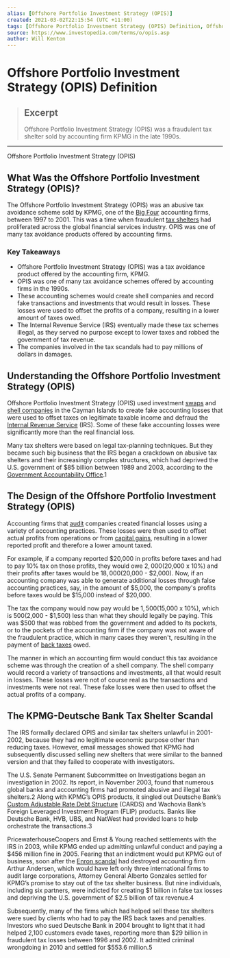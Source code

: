 ```yaml
---
alias: [Offshore Portfolio Investment Strategy (OPIS)]
created: 2021-03-02T22:15:54 (UTC +11:00)
tags: [Offshore Portfolio Investment Strategy (OPIS) Definition, Offshore Portfolio Investment Strategy (OPIS)]
source: https://www.investopedia.com/terms/o/opis.asp
author: Will Kenton
---
```


# Offshore Portfolio Investment Strategy (OPIS) Definition

> ## Excerpt
> Offshore Portfolio Investment Strategy (OPIS) was a fraudulent tax shelter sold by accounting firm KPMG in the late 1990s.

---

Offshore Portfolio Investment Strategy (OPIS)
## What Was the Offshore Portfolio Investment Strategy (OPIS)?

The Offshore Portfolio Investment Strategy (OPIS) was an abusive tax avoidance scheme sold by KPMG, one of the [Big Four](https://www.investopedia.com/terms/b/bigfour.asp) accounting firms, between 1997 to 2001. This was a time when fraudulent [tax shelters](https://www.investopedia.com/terms/t/taxshelter.asp) had proliferated across the global financial services industry. OPIS was one of many tax avoidance products offered by accounting firms.

### Key Takeaways

-   Offshore Portfolio Investment Strategy (OPIS) was a tax avoidance product offered by the accounting firm, KPMG.
-   OPIS was one of many tax avoidance schemes offered by accounting firms in the 1990s.
-   These accounting schemes would create shell companies and record fake transactions and investments that would result in losses. These losses were used to offset the profits of a company, resulting in a lower amount of taxes owed.
-   The Internal Revenue Service (IRS) eventually made these tax schemes illegal, as they served no purpose except to lower taxes and robbed the government of tax revenue.
-   The companies involved in the tax scandals had to pay millions of dollars in damages.

## Understanding the Offshore Portfolio Investment Strategy (OPIS)

Offshore Portfolio Investment Strategy (OPIS) used investment [swaps](https://www.investopedia.com/terms/s/swap.asp) and [shell companies](https://www.investopedia.com/terms/s/shellcorporation.asp) in the Cayman Islands to create fake accounting losses that were used to offset taxes on legitimate taxable income and defraud the [Internal Revenue Service](https://www.investopedia.com/terms/i/irs.asp) (IRS). Some of these fake accounting losses were significantly more than the real financial loss.

Many tax shelters were based on legal tax-planning techniques. But they became such big business that the IRS began a crackdown on abusive tax shelters and their increasingly complex structures, which had deprived the U.S. government of $85 billion between 1989 and 2003, according to the [Government Accountability Office](https://www.investopedia.com/terms/g/government-accountability-office-gao.asp).1

## The Design of the Offshore Portfolio Investment Strategy (OPIS)

Accounting firms that [audit](https://www.investopedia.com/terms/a/audit.asp) companies created financial losses using a variety of accounting practices. These losses were then used to offset actual profits from operations or from [capital gains](https://www.investopedia.com/terms/c/capitalgain.asp), resulting in a lower reported profit and therefore a lower amount taxed.

For example, if a company reported $20,000 in profits before taxes and had to pay 10% tax on those profits, they would owe $2,000 ($20,000 x 10%) and their profits after taxes would be $18,000 ($20,000 - $2,000). Now, if an accounting company was able to generate additional losses through false accounting practices, say, in the amount of $5,000, the company's profits before taxes would be $15,000 instead of $20,000.

The tax the company would now pay would be $1,500 ($15,000 x 10%), which is $500 ($2,000 - $1,500) less than what they should legally be paying. This was $500 that was robbed from the government and added to its pockets, or to the pockets of the accounting firm if the company was not aware of the fraudulent practice, which in many cases they weren't, resulting in the payment of [back taxes](https://www.investopedia.com/terms/b/back-taxes.asp) owed.

The manner in which an accounting firm would conduct this tax avoidance scheme was through the creation of a shell company. The shell company would record a variety of transactions and investments, all that would result in losses. These losses were not of course real as the transactions and investments were not real. These fake losses were then used to offset the actual profits of a company.

## The KPMG-Deutsche Bank Tax Shelter Scandal

The IRS formally declared OPIS and similar tax shelters unlawful in 2001-2002, because they had no legitimate economic purpose other than reducing taxes. However, email messages showed that KPMG had subsequently discussed selling new shelters that were similar to the banned version and that they failed to cooperate with investigators.

The U.S. Senate Permanent Subcommittee on Investigations began an investigation in 2002. Its report, in November 2003, found that numerous global banks and accounting firms had promoted abusive and illegal tax shelters.2 Along with KPMG’s OPIS products, it singled out Deutsche Bank’s [Custom Adjustable Rate Debt Structure](https://www.investopedia.com/terms/c/cards.asp) (CARDS) and Wachovia Bank’s Foreign Leveraged Investment Program (FLIP) products. Banks like Deutsche Bank, HVB, UBS, and NatWest had provided loans to help orchestrate the transactions.3

PricewaterhouseCoopers and Ernst & Young reached settlements with the IRS in 2003, while KPMG ended up admitting unlawful conduct and paying a $456 million fine in 2005. Fearing that an indictment would put KPMG out of business, soon after the [Enron scandal](https://www.investopedia.com/updates/enron-scandal-summary/) had destroyed accounting firm Arthur Andersen, which would have left only three international firms to audit large corporations, Attorney General Alberto Gonzales settled for KPMG’s promise to stay out of the tax shelter business. But nine individuals, including six partners, were indicted for creating $1 billion in false tax losses and depriving the U.S. government of $2.5 billion of tax revenue.4

Subsequently, many of the firms which had helped sell these tax shelters were sued by clients who had to pay the IRS back taxes and penalties. Investors who sued Deutsche Bank in 2004 brought to light that it had helped 2,100 customers evade taxes, reporting more than $29 billion in fraudulent tax losses between 1996 and 2002. It admitted criminal wrongdoing in 2010 and settled for $553.6 million.5
